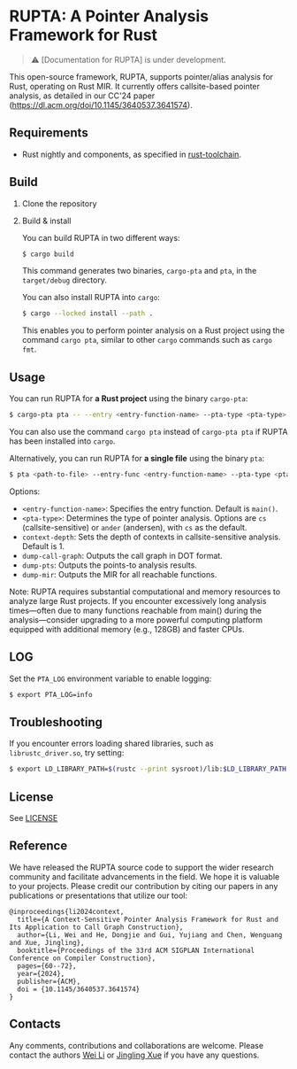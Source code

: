 # RUPTA: A Pointer Analysis Framework for Rust

> :warning: [Documentation for RUPTA] is under development.

This open-source framework, RUPTA, supports pointer/alias analysis for Rust, operating on Rust MIR. It currently offers callsite-based pointer analysis, 
as detailed in our CC'24 paper (https://dl.acm.org/doi/10.1145/3640537.3641574). 
## Requirements

* Rust nightly and components, as specified in [rust-toolchain](rust-toolchain.toml).

## Build

1. Clone the repository

2. Build & install
    
    You can build RUPTA in two different ways:    

    ```sh
    $ cargo build
    ```
    
    This command generates two binaries, `cargo-pta` and `pta`, in the `target/debug` directory.

    You can also install RUPTA into `cargo`:

    ```sh
    $ cargo --locked install --path .
    ```
    
    This enables you to perform pointer analysis on a Rust project using the command `cargo pta`, similar to other `cargo` commands such as `cargo fmt`.
    

## Usage

You can run RUPTA for **a Rust project** using the binary `cargo-pta`:

```sh
$ cargo-pta pta -- --entry <entry-function-name> --pta-type <pta-type> --context-depth <N> --dump-call-graph <call-graph-path> --dump-pts <pts-path>
```

You can also use the command `cargo pta` instead of `cargo-pta pta` if RUPTA has been installed into `cargo`.

Alternatively, you can run RUPTA for **a single file** using the binary `pta`:
    
```sh
$ pta <path-to-file> --entry-func <entry-function-name> --pta-type <pta-type> --context-depth <N> --dump-call-graph <call-graph-path> --dump-pts <pts-path>
```

Options:

* `<entry-function-name>`: Specifies the entry function. Default is `main()`.
* `<pta-type>`: Determines the type of pointer analysis. Options are `cs` (callsite-sensitive) or `ander` (andersen), with `cs` as the default.
* `context-depth`: Sets the depth of contexts in callsite-sensitive analysis. Default is 1.
* `dump-call-graph`: Outputs the call graph in DOT format.
* `dump-pts`: Outputs the points-to analysis results.
* `dump-mir`: Outputs the MIR for all reachable functions.

Note: RUPTA requires substantial computational and memory resources to analyze large Rust projects. If you encounter excessively long analysis times—often due to many functions reachable from main() during the analysis—consider upgrading to a more powerful computing platform equipped with additional memory (e.g., 128GB) and faster CPUs.

## LOG

Set the `PTA_LOG` environment variable to enable logging:

```sh
$ export PTA_LOG=info
```

## Troubleshooting

If you encounter errors loading shared libraries, such as `librustc_driver.so`, try setting:

```sh
$ export LD_LIBRARY_PATH=$(rustc --print sysroot)/lib:$LD_LIBRARY_PATH
```

## License

See [LICENSE](LICENSE)

## Reference

We have released the RUPTA source code to support the wider research community and facilitate advancements in the field. We hope it is valuable to your projects. Please credit our contribution by citing our papers in any publications or presentations that utilize our tool:
```
@inproceedings{li2024context,
  title={A Context-Sensitive Pointer Analysis Framework for Rust and Its Application to Call Graph Construction},
  author={Li, Wei and He, Dongjie and Gui, Yujiang and Chen, Wenguang and Xue, Jingling},
  booktitle={Proceedings of the 33rd ACM SIGPLAN International Conference on Compiler Construction},
  pages={60--72},
  year={2024},
  publisher={ACM},
  doi = {10.1145/3640537.3641574}
}
```

## Contacts

Any comments, contributions and collaborations are welcome. Please contact the authors [Wei Li](mailto:<liwei@cse.unsw.edu.au>) or [Jingling Xue](mailto:jingling@cse.unsw.edu.au) if you have any questions.
